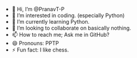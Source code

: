 - 👋 Hi, I’m @PranavT-P
- 👀 I’m interested in coding. (especially Python) 
- 🌱 I’m currently learning Python.
- 💞️ I’m looking to collaborate on basically nothing.
- 📫 How to reach me; Ask me in GitHub? 
- 😄 Pronouns: PPTP
- ⚡ Fun fact: I like chess.

<!---
PranavT-P/PranavT-P is a ✨ special ✨ repository because its `README.md` (this file) appears on your GitHub profile.
You can click the Preview link to take a look at your changes.
--->
